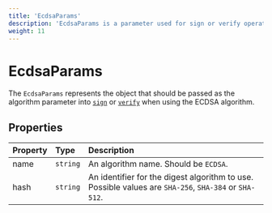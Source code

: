 ```yaml
---
title: 'EcdsaParams'
description: 'EcdsaParams is a parameter used for sign or verify operations.'
weight: 11
---
```


# EcdsaParams

The `EcdsaParams` represents the object that should be passed as the algorithm parameter into [`sign`](https://grafana.com/docs/k6/<K6_VERSION>/javascript-api/crypto/subtlecrypto/sign/) or [`verify`](https://grafana.com/docs/k6/<K6_VERSION>/javascript-api/crypto/subtlecrypto/verify/) when using the ECDSA algorithm.

## Properties

| Property | Type     | Description                                                                                           |
| :------- | :------- | :---------------------------------------------------------------------------------------------------- |
| name     | `string` | An algorithm name. Should be `ECDSA`.                                                                 |
| hash     | `string` | An identifier for the digest algorithm to use. Possible values are `SHA-256`, `SHA-384` or `SHA-512`. |

